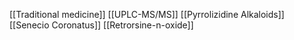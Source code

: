 [[Traditional medicine]]
[[UPLC-MS/MS]]
[[Pyrrolizidine Alkaloids]]
[[Senecio Coronatus]]
[[Retrorsine-n-oxide]]
